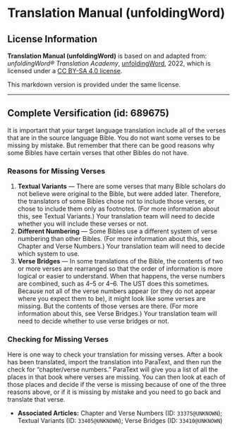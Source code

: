 # Translation Manual (unfoldingWord)

## License Information

**Translation Manual (unfoldingWord)** is based on and adapted from: _unfoldingWord® Translation Academy_, [unfoldingWord](https://unfoldingword.org/utw), 2022, which is licensed under a [CC BY-SA 4.0 license](https://creativecommons.org/licenses/by-sa/4.0/legalcode.en).

This markdown version is provided under the same license.



--------------------------------

## Complete Versification (id: 689675)

It is important that your target language translation include all of the verses that are in the source language Bible. You do not want some verses to be missing by mistake. But remember that there can be good reasons why some Bibles have certain verses that other Bibles do not have.

### Reasons for Missing Verses

1. **Textual Variants** — There are some verses that many Bible scholars do not believe were original to the Bible, but were added later. Therefore, the translators of some Bibles chose not to include those verses, or chose to include them only as footnotes. (For more information about this, see Textual Variants.) Your translation team will need to decide whether you will include these verses or not.
2. **Different Numbering** — Some Bibles use a different system of verse numbering than other Bibles. (For more information about this, see Chapter and Verse Numbers.) Your translation team will need to decide which system to use.
3. **Verse Bridges** — In some translations of the Bible, the contents of two or more verses are rearranged so that the order of information is more logical or easier to understand. When that happens, the verse numbers are combined, such as 4–5 or 4–6\. The UST does this sometimes. Because not all of the verse numbers appear (or they do not appear where you expect them to be), it might look like some verses are missing. But the contents of those verses are there. (For more information about this, see Verse Bridges.) Your translation team will need to decide whether to use verse bridges or not.

### Checking for Missing Verses

Here is one way to check your translation for missing verses. After a book has been translated, import the translation into ParaText, and then run the check for “chapter/verse numbers.” ParaText will give you a list of all the places in that book where verses are missing. You can then look at each of those places and decide if the verse is missing because of one of the three reasons above, or if it is missing by mistake and you need to go back and translate that verse.

* **Associated Articles:** Chapter and Verse Numbers (ID: `33375@UNKNOWN`); Textual Variants (ID: `33405@UNKNOWN`); Verse Bridges (ID: `33410@UNKNOWN`)


